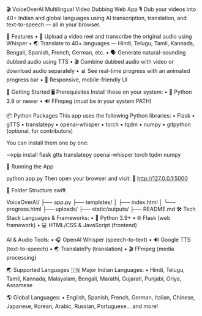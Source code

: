 🎬 VoiceOverAI
Multilingual Video Dubbing Web App
🎙️ Dub your videos into 40+ Indian and global languages using AI transcription, translation, and text-to-speech — all in your browser.

🌟 Features
• 🎥 Upload a video reel and transcribe the original audio using Whisper
• 🌏 Translate to 40+ languages — Hindi, Telugu, Tamil, Kannada, Bengali, Spanish, French, German, etc.
• 🗣️ Generate natural-sounding dubbed audio using TTS
• 🎬 Combine dubbed audio with video or download audio separately
• 📊 See real-time progress with an animated progress bar
• 📱 Responsive, mobile-friendly UI

🚀 Getting Started
🖥️ Prerequisites
Install these on your system:
• 🐍 Python 3.9 or newer
• 🔊 FFmpeg (must be in your system PATH)

📦 Python Packages
This app uses the following Python libraries:
• Flask
• gTTS
• translatepy
• openai-whisper
• torch
• tqdm
• numpy
• gitpython (optional, for contributors)

You can install them one by one:

-->pip install flask gtts translatepy openai-whisper torch tqdm numpy

🧪 Running the App

python app.py
Then open your browser and visit:
🔗 http://127.0.0.1:5000

📂 Folder Structure
swift

VoiceOverAI/
├── app.py
├── templates/
│   ├── index.html
│   └── progress.html
├── uploads/
├── static/outputs/
├── README.md
🛠️ Tech Stack
Languages & Frameworks:
• 🐍 Python 3.9+
• 🌐 Flask (web framework)
• 💻 HTML/CSS & JavaScript (frontend)

AI & Audio Tools:
• 🎧 OpenAI Whisper (speech-to-text)
• 🔊 Google TTS (text-to-speech)
• 🌏 TranslatePy (translation)
• 🎬 FFmpeg (media processing)

🌏 Supported Languages
🇮🇳 Major Indian Languages:
• Hindi, Telugu, Tamil, Kannada, Malayalam, Bengali, Marathi, Gujarati, Punjabi, Oriya, Assamese

🌎 Global Languages:
• English, Spanish, French, German, Italian, Chinese, Japanese, Korean, Arabic, Russian, Portuguese… and more!
